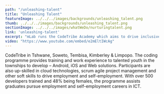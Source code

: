 ```yaml
---
path: "/unleashing-talent"
title: "Unleashing Talent"
featureImage: ../../../images/backgrounds/unleashing_talent.png
thumb: ../../../images/backgrounds/unleashing_talent.png
sectionImage: ../../../images/whatWeDo/nurturingtalent.png
link: 'unleashing-talent'
excerpt: "mLab runs the CodeTribe Academy which aims to drive inclusive digital innovation in South Africa."
video: "https://www.youtube.com/embed/e2mEltIWcAg"
---
```


CodeTribe in Tshwane, Soweto, Tembisa, Kimberley & Limpopo.
The coding programme provides training and work experience to talented youth in the townships to develop – Android, iOS and Web solutions. Participants are also up-skilled in cloud technologies, scrum agile project management and other soft skills to drive employment and self-employment. With over 500 developers trained and 48% being females, the programme assists graduates pursue employment and self-employment careers in ICT.